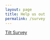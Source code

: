 ```yaml
---
layout: page
title: Help us out
permalink: /survey
---
```


[Tilt Survey](https://docs.google.com/forms/d/e/1FAIpQLSegSshzfboAo5AVfxKpF5vWeCs_A8tOzLLQHAg5dqlehuFTxg/viewform)
